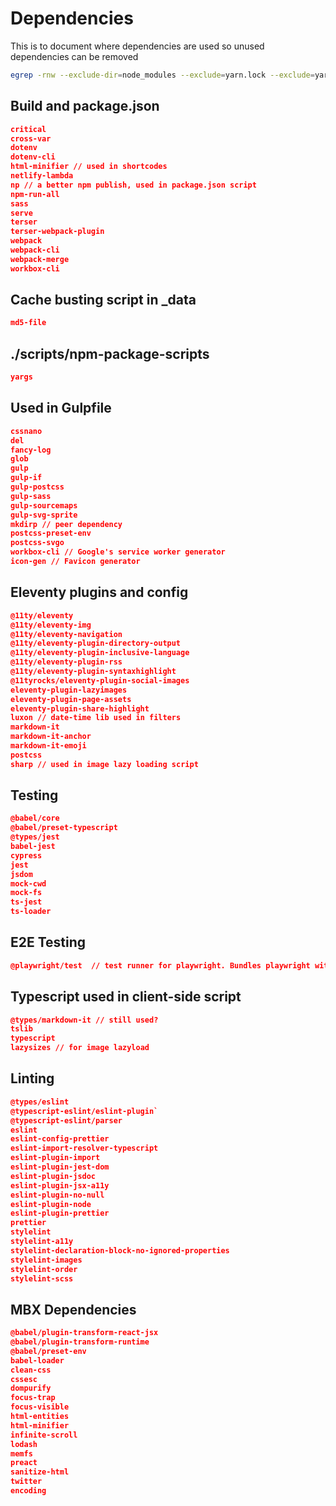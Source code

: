 # Dependencies

This is to document where dependencies are used so unused dependencies can be removed

```bash
egrep -rnw --exclude-dir=node_modules --exclude=yarn.lock --exclude=yarn-error.log '.' -e 'yargs'
```

## Build and package.json

```json
critical
cross-var
dotenv
dotenv-cli
html-minifier // used in shortcodes
netlify-lambda
np // a better npm publish, used in package.json script
npm-run-all
sass
serve
terser
terser-webpack-plugin
webpack
webpack-cli
webpack-merge
workbox-cli
```

## Cache busting script in \_data

```json
md5-file
```

## ./scripts/npm-package-scripts

```json
yargs
```

## Used in Gulpfile

```json
cssnano
del
fancy-log
glob
gulp
gulp-if
gulp-postcss
gulp-sass
gulp-sourcemaps
gulp-svg-sprite
mkdirp // peer dependency
postcss-preset-env
postcss-svgo
workbox-cli // Google's service worker generator
icon-gen // Favicon generator
```

## Eleventy plugins and config

```json
@11ty/eleventy
@11ty/eleventy-img
@11ty/eleventy-navigation
@11ty/eleventy-plugin-directory-output
@11ty/eleventy-plugin-inclusive-language
@11ty/eleventy-plugin-rss
@11ty/eleventy-plugin-syntaxhighlight
@11tyrocks/eleventy-plugin-social-images
eleventy-plugin-lazyimages
eleventy-plugin-page-assets
eleventy-plugin-share-highlight
luxon // date-time lib used in filters
markdown-it
markdown-it-anchor
markdown-it-emoji
postcss
sharp // used in image lazy loading script
```

## Testing

```json
@babel/core
@babel/preset-typescript
@types/jest
babel-jest
cypress
jest
jsdom
mock-cwd
mock-fs
ts-jest
ts-loader
```

## E2E Testing

```json
@playwright/test  // test runner for playwright. Bundles playwright with this package.
```

## Typescript used in client-side script

```json
@types/markdown-it // still used?
tslib
typescript
lazysizes // for image lazyload
```

## Linting

```json
@types/eslint
@typescript-eslint/eslint-plugin`
@typescript-eslint/parser
eslint
eslint-config-prettier
eslint-import-resolver-typescript
eslint-plugin-import
eslint-plugin-jest-dom
eslint-plugin-jsdoc
eslint-plugin-jsx-a11y
eslint-plugin-no-null
eslint-plugin-node
eslint-plugin-prettier
prettier
stylelint
stylelint-a11y
stylelint-declaration-block-no-ignored-properties
stylelint-images
stylelint-order
stylelint-scss
```

## MBX Dependencies

```json
@babel/plugin-transform-react-jsx
@babel/plugin-transform-runtime
@babel/preset-env
babel-loader
clean-css
cssesc
dompurify
focus-trap
focus-visible
html-entities
html-minifier
infinite-scroll
lodash
memfs
preact
sanitize-html
twitter
encoding
```
